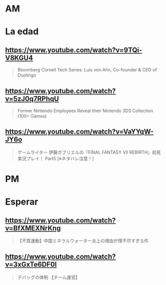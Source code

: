 # AM
# La edad

## https://www.youtube.com/watch?v=9TQi-V8KGU4 

> Bloomberg Cornell Tech Series: Luis von Ahn, Co-founder & CEO of Duolingo 

## https://www.youtube.com/watch?v=5zJ0q7RPhqU

> Former Nintendo Employees Reveal their Nintendo 3DS Collection (100+ Games) 

## https://www.youtube.com/watch?v=VaYYqW-JY6o

> ゲームライター 伊藤ガブリエルの『FINAL FANTASY VII REBIRTH』初見実況プレイ！ Part5 [※ネタバレ注意！] 

# PM
# Esperar

## https://www.youtube.com/watch?v=BfXMEXNrKng 

> 【不買運動】中国ミネラルウォーター炎上の理由が理不尽すぎる件 

## https://www.youtube.com/watch?v=3xGxTe6DF0I

> デバッグの体制 【チーム運営】 
